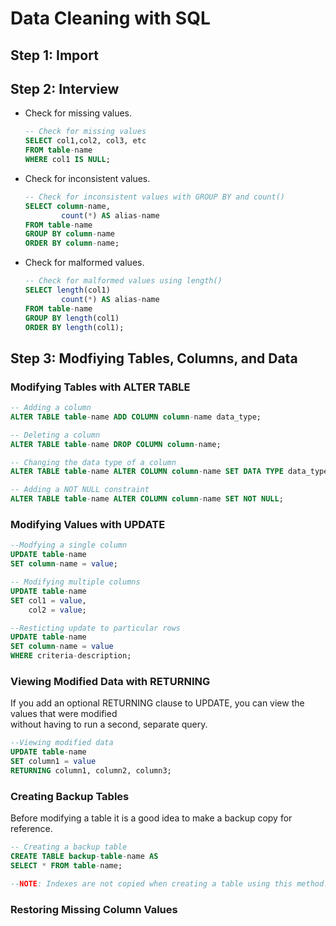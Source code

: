 # Data Cleaning with SQL

## Step 1: Import

## Step 2: Interview
* Check for missing values.
  ```SQL
  -- Check for missing values
  SELECT col1,col2, col3, etc
  FROM table-name
  WHERE col1 IS NULL;
  ```
* Check for inconsistent values.
  ```SQL
  -- Check for inconsistent values with GROUP BY and count()
  SELECT column-name,
          count(*) AS alias-name
  FROM table-name
  GROUP BY column-name
  ORDER BY column-name;
  ```
* Check for malformed values.
  ```SQL
  -- Check for malformed values using length()
  SELECT length(col1)
          count(*) AS alias-name
  FROM table-name
  GROUP BY length(col1)
  ORDER BY length(col1);
  ```
## Step 3: Modfiying Tables, Columns, and Data

### Modifying Tables with ALTER TABLE
```SQL
-- Adding a column
ALTER TABLE table-name ADD COLUMN column-name data_type;

-- Deleting a column
ALTER TABLE table-name DROP COLUMN column-name;

-- Changing the data type of a column
ALTER TABLE table-name ALTER COLUMN column-name SET DATA TYPE data_type;

-- Adding a NOT NULL constraint
ALTER TABLE table-name ALTER COLUMN column-name SET NOT NULL;
```
### Modifying Values with UPDATE

```SQL
--Modfying a single column
UPDATE table-name
SET column-name = value;

-- Modifying multiple columns
UPDATE table-name
SET col1 = value,
    col2 = value;

--Resticting update to particular rows
UPDATE table-name
SET column-name = value
WHERE criteria-description;
```
### Viewing Modified Data with RETURNING
If you add an optional RETURNING clause to UPDATE, you can view the values that were modified  
without having to run a second, separate query.
```SQL
--Viewing modified data
UPDATE table-name
SET column1 = value
RETURNING column1, column2, column3;
```

### Creating Backup Tables
Before modifying a table it is a good idea to make a backup copy for reference.
```SQL
-- Creating a backup table
CREATE TABLE backup-table-name AS
SELECT * FROM table-name;

--NOTE: Indexes are not copied when creating a table using this method.
```

### Restoring Missing Column Values

  
